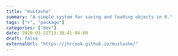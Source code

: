 ```yaml
---
title: "mustashe"
summary: "A simple system for saving and loading objects in R."
tags: ["r", "package"]
categories: ["dev"]
date: 2020-03-22T13:38:41-04:00
draft: false
externalUrl: "https://jhrcook.github.io/mustashe/"
---
```


